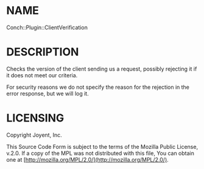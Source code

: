 # NAME

Conch::Plugin::ClientVerification

# DESCRIPTION

Checks the version of the client sending us a request, possibly rejecting it if it does not
meet our criteria.

For security reasons we do not specify the reason for the rejection in the error response,
but we will log it.

# LICENSING

Copyright Joyent, Inc.

This Source Code Form is subject to the terms of the Mozilla Public License,
v.2.0. If a copy of the MPL was not distributed with this file, You can obtain
one at [http://mozilla.org/MPL/2.0/](http://mozilla.org/MPL/2.0/).
